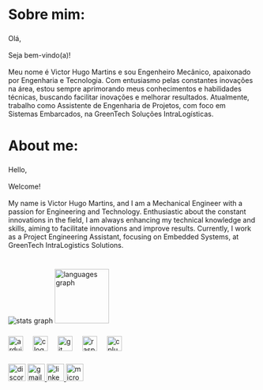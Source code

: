 <h1 align="left">Sobre mim:</h1>

###

<p align="left">Olá,<br><br>Seja bem-vindo(a)!<br><br>Meu nome é Victor Hugo Martins e sou Engenheiro Mecânico, apaixonado por Engenharia e Tecnologia. Com entusiasmo pelas constantes inovações na área, estou sempre aprimorando meus conhecimentos e habilidades técnicas, buscando facilitar inovações e melhorar resultados. Atualmente, trabalho como Assistente de Engenharia de Projetos, com foco em Sistemas Embarcados, na GreenTech Soluções IntraLogísticas.</p>

###

<h1 align="left">About me:</h1>

###

<p align="left">Hello,<br><br>Welcome!<br><br>My name is Victor Hugo Martins, and I am a Mechanical Engineer with a passion for Engineering and Technology. Enthusiastic about the constant innovations in the field, I am always enhancing my technical knowledge and skills, aiming to facilitate innovations and improve results. Currently, I work as a Project Engineering Assistant, focusing on Embedded Systems, at GreenTech IntraLogistics Solutions.</p>

###

<br clear="both">

<div align="left">
  <img src="https://github-readme-stats.vercel.app/api?username=victorMartins2024&hide_title=true&hide_rank=false&show_icons=true&include_all_commits=true&count_private=true&disable_animations=true&theme=dracula&locale=en&hide_border=true&order=1" height="" alt="stats graph"  />
  <img src="https://github-readme-stats.vercel.app/api/top-langs?username=victorMartins2024&locale=en&hide_title=true&layout=compact&card_width=320&langs_count=5&theme=dracula&hide_border=false&order=2" height="110" alt="languages graph"  />
</div>

###

<div align="left">
  <img src="https://cdn.jsdelivr.net/gh/devicons/devicon/icons/arduino/arduino-original.svg" height="30" alt="arduino logo"  />
  <img width="12" />
  <img src="https://cdn.jsdelivr.net/gh/devicons/devicon/icons/c/c-original.svg" height="30" alt="c logo"  />
  <img width="12" />
  <img src="https://cdn.jsdelivr.net/gh/devicons/devicon/icons/git/git-original.svg" height="30" alt="git logo"  />
  <img width="12" />
  <img src="https://cdn.jsdelivr.net/gh/devicons/devicon/icons/raspberrypi/raspberrypi-original.svg" height="30" alt="raspberrypi logo"  />
  <img width="12" />
  <img src="https://cdn.jsdelivr.net/gh/devicons/devicon/icons/cplusplus/cplusplus-original.svg" height="30" alt="cplusplus logo"  />
</div>

###

<div align="left">
  <img src="https://img.shields.io/static/v1?message=Discord&logo=discord&label=&color=7289DA&logoColor=white&labelColor=&style=for-the-badge" height="35" alt="discord logo"  />
  <a href="mailto:victorhugomartins2602@gmail.com" target="_blank">
    <img src="https://img.shields.io/static/v1?message=Gmail&logo=gmail&label=&color=D14836&logoColor=white&labelColor=&style=for-the-badge" height="35" alt="gmail logo"  />
  </a>
  <a href="https://www.linkedin.com/in/victor-hugo-martins-437947196/" target="_blank">
    <img src="https://img.shields.io/static/v1?message=LinkedIn&logo=linkedin&label=&color=0077B5&logoColor=white&labelColor=&style=for-the-badge" height="35" alt="linkedin logo"  />
  </a>
  <a href="mailto:victorhugoalemao@outlook.com" target="_blank">
    <img src="https://img.shields.io/static/v1?message=Outlook&logo=microsoft-outlook&label=&color=0078D4&logoColor=white&labelColor=&style=for-the-badge" height="35" alt="microsoft-outlook logo"  />
  </a>
</div>

###
